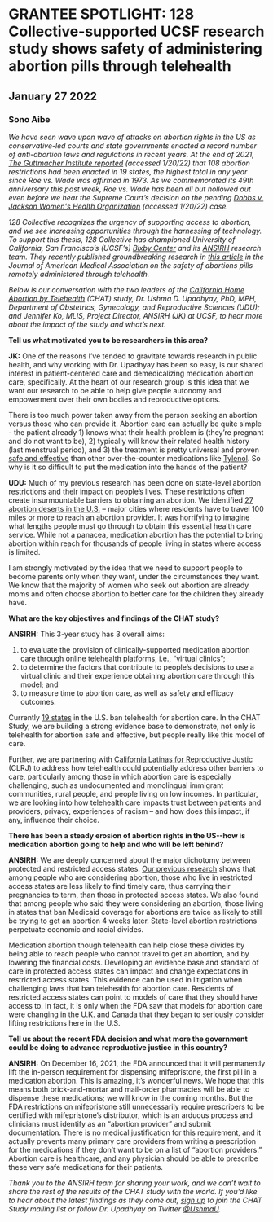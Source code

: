 # GRANTEE SPOTLIGHT: 128 Collective-supported UCSF research study shows safety of administering abortion pills through telehealth
## January 27 2022
### Sono Aibe

_We have seen wave upon wave of attacks on abortion rights in the US as conservative-led courts and state governments enacted a record number of anti-abortion laws and regulations in recent years. At the end of 2021, [The Guttmacher Institute reported](https://www.guttmacher.org/article/2021/12/state-policy-trends-2021-worst-year-abortion-rights-almost-half-century) (accessed 1/20/22) that 108 abortion restrictions had been enacted in 19 states, the highest total in any year since Roe vs. Wade was affirmed in 1973.  As we commemorated its 49th anniversary this past week, Roe vs. Wade has been all but hollowed out even before we hear the Supreme Court’s decision on the pending [Dobbs v. Jackson Women's Health Organization](https://www.supremecourt.gov/search.aspx?filename=/docket/docketfiles/html/public/19-1392.html) (accessed 1/20/22) case._

_128 Collective recognizes the urgency of supporting access to abortion, and we see increasing opportunities through the harnessing of technology. To support this thesis, 128 Collective has championed University of California, San Francisco’s (UCSF’s) [Bixby Center](https://bixbycenter.ucsf.edu/) and its [ANSIRH](https://www.ansirh.org/) research team. They recently published groundbreaking research in [this article](https://jamanetwork.com/journals/jamanetworkopen/fullarticle/2783451?resultClick=3) in the Journal of American Medical Association on the safety of abortions pills remotely administered through telehealth._

_Below is our conversation with the two leaders of the [California Home Abortion by Telehealth](https://www.chatstudy.org/) (CHAT) study, Dr. Ushma D. Upadhyay, PhD, MPH, Department of Obstetrics, Gynecology, and Reproductive Sciences (UDU); and Jennifer Ko, MLIS, Project Director, ANSIRH (JK) at UCSF, to hear more about the impact of the study and what’s next._

**Tell us what motivated you to be researchers in this area?**

**JK:** One of the reasons I’ve tended to gravitate towards research in public health, and why working with Dr. Upadhyay has been so easy, is our shared interest in patient-centered care and demedicalizing medication abortion care, specifically.  At the heart of our research group is this idea that we want our research to be able to help give people autonomy and empowerment over their own bodies and reproductive options.

There is too much power taken away from the person seeking an abortion versus those who can provide it. Abortion care can actually be quite simple - the patient already 1) knows what their health problem is (they’re pregnant and do not want to be), 2) typically will know their related health history (last menstrual period), and 3) the treatment is pretty universal and proven [safe and effective](https://journals.lww.com/greenjournal/Fulltext/2015/01000/Incidence_of_Emergency_Department_Visits_and.29.aspx) than other over-the-counter medications like [Tylenol](https://www.ansirh.org/sites/default/files/2021-06/medication-abortion-safety_2021_FINAL.pdf). So why is it so difficult to put the medication into the hands of the patient?

**UDU:**  Much of my previous research has been done on state-level abortion restrictions and their impact on people’s lives. These restrictions often create insurmountable barriers to obtaining an abortion.  We identified [27 abortion deserts in the U.S.](https://www.jmir.org/2018/5/e186/) – major cities where residents have to travel 100 miles or more to reach an abortion provider. It was horrifying to imagine what lengths people must go through to obtain this essential health care service. While not a panacea, medication abortion has the potential to bring abortion within reach for thousands of people living in states where access is limited.

I am strongly motivated by the idea that we need to support people to become parents only when they want, under the circumstances they want. We know that the majority of women who seek out abortion are already moms and often choose abortion to better care for the children they already have.

**What are the key objectives and findings of the CHAT study?**

**ANSIRH:** This 3-year study has 3 overall aims:

1. to evaluate the provision of clinically-supported medication abortion care through online telehealth platforms, i.e., “virtual clinics”;
2. to determine the factors that contribute to people’s decisions to use a virtual clinic and their experience obtaining abortion care through this model; and
3. to measure time to abortion care, as well as safety and efficacy outcomes.

Currently [19 states](https://www.kff.org/womens-health-policy/fact-sheet/the-availability-and-use-of-medication-abortion/) in the U.S. ban telehealth for abortion care. In the CHAT Study, we are building a strong evidence base to demonstrate, not only is telehealth for abortion safe and effective, but people really like this model of care.

Further, we are partnering with [California Latinas for Reproductive Justic](https://californialatinas.org/) (CLRJ) to address how telehealth could potentially address other barriers to care, particularly among those in which abortion care is especially challenging, such as undocumented and monolingual immigrant communities, rural people, and people living on low incomes. In particular, we are looking into how telehealth care impacts trust between patients and providers, privacy, experiences of racism –  and how does this impact, if any, influence their choice.

**There has been a steady erosion of abortion rights in the US--how is medication abortion going to help and who will be left behind?**

**ANSIRH:** We are deeply concerned about the major dichotomy between protected and restricted access states. [Our previous research](https://www.sciencedirect.com/science/article/pii/S0277953621000794?via%3Dihub) shows that among people who are considering abortion, those who live in restricted access states are less likely to find timely care, thus carrying their pregnancies to term, than those in protected access states.  We also found that among people who said they were considering an abortion, those living in states that ban Medicaid coverage for abortions are twice as likely to still be trying to get an abortion 4 weeks later. State-level abortion restrictions perpetuate economic and racial divides.

Medication abortion though telehealth can help close these divides by being able to reach people who cannot travel to get an abortion, and by lowering the financial costs.  Developing an evidence base and standard of care in protected access states can impact and change expectations in restricted access states.  This evidence can be used in litigation when challenging laws that ban telehealth for abortion care.  Residents of restricted access states can point to models of care that they should have access to.  In fact, it is only when the FDA saw that models for abortion care were changing in the U.K. and Canada that they began to seriously consider lifting restrictions here in the U.S.

**Tell us about the recent FDA decision and what more the government could be doing to advance reproductive justice in this country?**

**ANSIRH:** On December 16, 2021, the FDA announced that it will permanently lift the in-person requirement for dispensing mifepristone, the first pill in a medication abortion. This is amazing, it’s wonderful news. We hope that this means both brick-and-mortar and mail-order pharmacies will be able to dispense these medications; we will know in the coming months.  But the FDA restrictions on mifepristone still unnecessarily require prescribers to be certified with mifepristone’s distributor, which is an arduous process and clinicians must identify as an “abortion provider” and submit documentation. There is no medical justification for this requirement, and it actually prevents many primary care providers from writing a prescription for the medications if they don’t want to be on a list of “abortion providers.” Abortion care is healthcare, and any physician should be able to prescribe these very safe medications for their patients.

_Thank you to the ANSIRH team for sharing your work, and we can’t wait to share the rest of the results of the CHAT study with the world. If you’d like to hear about the latest findings as they come out, [sign up](https://www.ansirh.org/research/ongoing/california-home-abortion-telehealth-chat-study) to join the CHAT Study mailing list or follow Dr. Upadhyay on Twitter [@UshmaU](https://twitter.com/UshmaU)._
